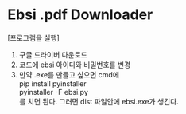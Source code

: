 # Ebsi .pdf Downloader

[프로그램을 실행]
1. 구글 드라이버 다운로드
2. 코드에 ebsi 아이디와 비밀번호를 변경
3. 만약 .exe를 만들고 싶으면 cmd에
<br>pip install pyinstaller
<br>pyinstaller -F ebsi.py
<br>를 치면 된다. 그러면 dist 파일안에 ebsi.exe가 생긴다.
